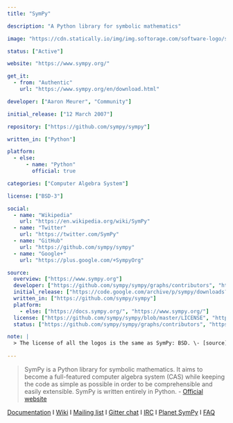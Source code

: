 ```yaml
---
title: "SymPy"

description: "A Python library for symbolic mathematics"

image: "https://cdn.statically.io/img/img.softorage.com/software-logo/sympy.png?h=64"

status: ["Active"]

website: "https://www.sympy.org/"

get_it:
  - from: "Authentic"
    url: "https://www.sympy.org/en/download.html"

developer: ["Aaron Meurer", "Community"]

initial_release: ["12 March 2007"]

repository: ["https://github.com/sympy/sympy"]

written_in: ["Python"]

platform:
  - else:
      - name: "Python"
        official: true

categories: ["Computer Algebra System"]

license: ["BSD-3"]

social:
  - name: "Wikipedia"
    url: "https://en.wikipedia.org/wiki/SymPy"
  - name: "Twitter"
    url: "https://twitter.com/SymPy"
  - name: "GitHub"
    url: "https://github.com/sympy/sympy"
  - name: "Google+"
    url: "https://plus.google.com/+SympyOrg"

source:
  overview: ["https://www.sympy.org"]
  developer: ["https://github.com/sympy/sympy/graphs/contributors", "https://docs.sympy.org/latest/aboutus.html"]
  initial_release: ["https://code.google.com/archive/p/sympy/downloads?page=6"]
  written_in: ["https://github.com/sympy/sympy"]
  platform:
    - else: ["https://docs.sympy.org/", "https://www.sympy.org/"]
  license: ["https://github.com/sympy/sympy/blob/master/LICENSE", "https://docs.sympy.org/latest/aboutus.html#license"]
  status: ["https://github.com/sympy/sympy/graphs/contributors", "https://www.sympy.org/"]

note: |
  > The license of all the logos is the same as SymPy: BSD. \- [source](https://docs.sympy.org/latest/outreach.html#sympy-logos).
  
---
```

  > SymPy is a Python library for symbolic mathematics. It aims to become a full-featured computer algebra system (CAS) while keeping the code as simple as possible in order to be comprehensible and easily extensible. SymPy is written entirely in Python. \- [Official website](https://www.sympy.org/)
  
  [Documentation](https://docs.sympy.org/)  I  [Wiki](https://github.com/sympy/sympy/wiki)  I  [Mailing list](https://groups.google.com/forum/#!forum/sympy)  I  [Gitter chat](https://gitter.im/sympy/sympy)  I  [IRC](https://webchat.freenode.net/?channels=sympy)  I  [Planet SymPy](https://planet.sympy.org/)  I  [FAQ](https://github.com/sympy/sympy/wiki/Faq)



